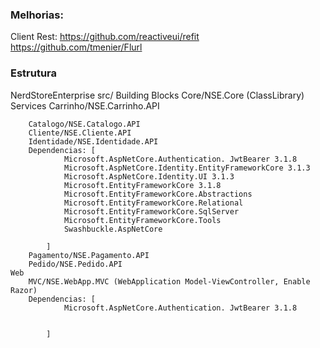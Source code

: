 ### Melhorias:

Client Rest: 
https://github.com/reactiveui/refit
https://github.com/tmenier/Flurl





### Estrutura

NerdStoreEnterprise
src/
	Building Blocks
		Core/NSE.Core  (ClassLibrary)
	Services
        Carrinho/NSE.Carrinho.API
            
        Catalogo/NSE.Catalogo.API
        Cliente/NSE.Cliente.API        
		Identidade/NSE.Identidade.API
        Dependencias: [
                Microsoft.AspNetCore.Authentication. JwtBearer 3.1.8
                Microsoft.AspNetCore.Identity.EntityFrameworkCore 3.1.3
                Microsoft.AspNetCore.Identity.UI 3.1.3
                Microsoft.EntityFrameworkCore 3.1.8
                Microsoft.EntityFrameworkCore.Abstractions
                Microsoft.EntityFrameworkCore.Relational
                Microsoft.EntityFrameworkCore.SqlServer
                Microsoft.EntityFrameworkCore.Tools
                Swashbuckle.AspNetCore

            ]
        Pagamento/NSE.Pagamento.API
        Pedido/NSE.Pedido.API        
	Web
		MVC/NSE.WebApp.MVC (WebApplication Model-ViewController, Enable Razor) 
        Dependencias: [
                Microsoft.AspNetCore.Authentication. JwtBearer 3.1.8
               

            ]
